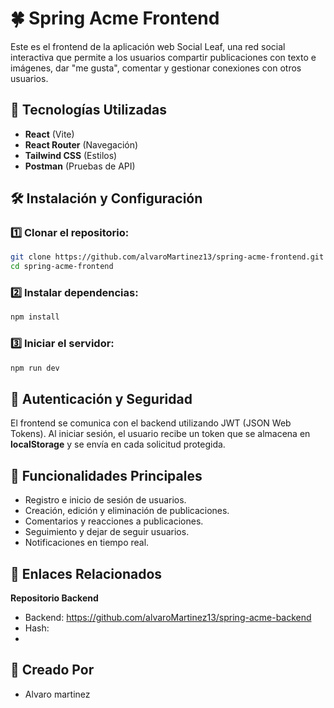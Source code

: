
# 🍀 Spring Acme Frontend

Este es el frontend de la aplicación web Social Leaf, una red social interactiva que permite a los usuarios compartir publicaciones con texto e imágenes, dar "me gusta", comentar y gestionar conexiones con otros usuarios.

## 🚀 Tecnologías Utilizadas
- **React** (Vite)
- **React Router** (Navegación)
- **Tailwind CSS** (Estilos)
- **Postman** (Pruebas de API)

## 🛠 Instalación y Configuración

### 1️⃣ Clonar el repositorio:
```sh
git clone https://github.com/alvaroMartinez13/spring-acme-frontend.git
cd spring-acme-frontend
```
### 2️⃣ Instalar dependencias:
```sh
npm install

```

### 3️⃣ Iniciar el servidor:
```sh
npm run dev

```
## 🔑 Autenticación y Seguridad
El frontend se comunica con el backend utilizando JWT (JSON Web Tokens). Al iniciar sesión, el usuario recibe un token que se almacena en **localStorage** y se envía en cada solicitud protegida.

## 📌 Funcionalidades Principales
- Registro e inicio de sesión de usuarios.
- Creación, edición y eliminación de publicaciones.
- Comentarios y reacciones a publicaciones.
- Seguimiento y dejar de seguir usuarios.
- Notificaciones en tiempo real.

## 📌 Enlaces Relacionados
**Repositorio Backend**
- Backend: https://github.com/alvaroMartinez13/spring-acme-backend
- Hash: 
- 
## 📒 Creado Por
- Alvaro martinez

